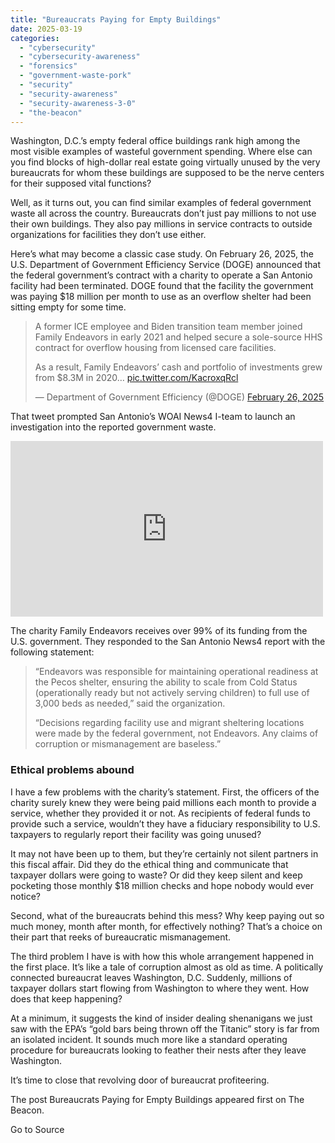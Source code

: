 ```yaml
---
title: "Bureaucrats Paying for Empty Buildings"
date: 2025-03-19
categories: 
  - "cybersecurity"
  - "cybersecurity-awareness"
  - "forensics"
  - "government-waste-pork"
  - "security"
  - "security-awareness"
  - "security-awareness-3-0"
  - "the-beacon"
---
```


Washington, D.C.’s empty federal office buildings rank high among the most visible examples of wasteful government spending. Where else can you find blocks of high-dollar real estate going virtually unused by the very bureaucrats for whom these buildings are supposed to be the nerve centers for their supposed vital functions?

Well, as it turns out, you can find similar examples of federal government waste all across the country. Bureaucrats don’t just pay millions to not use their own buildings. They also pay millions in service contracts to outside organizations for facilities they don’t use either.

Here’s what may become a classic case study. On February 26, 2025, the U.S. Department of Government Efficiency Service (DOGE) announced that the federal government’s contract with a charity to operate a San Antonio facility had been terminated. DOGE found that the facility the government was paying $18 million per month to use as an overflow shelter had been sitting empty for some time.

<blockquote class="twitter-tweet" data-lang="en" data-theme="dark"><p dir="ltr" lang="en">A former ICE employee and Biden transition team member joined Family Endeavors in early 2021 and helped secure a sole-source HHS contract for overflow housing from licensed care facilities.</p><p>As a result, Family Endeavors’ cash and portfolio of investments grew from $8.3M in 2020… <a href="https://t.co/KacroxqRcl">pic.twitter.com/KacroxqRcl</a></p><p>— Department of Government Efficiency (@DOGE) <a href="https://twitter.com/DOGE/status/1894863651007537343?ref_src=twsrc%5Etfw">February 26, 2025</a></p></blockquote>

<script async src="https://platform.twitter.com/widgets.js" charset="utf-8"></script>

That tweet prompted San Antonio’s WOAI News4 I-team to launch an investigation into the reported government waste.

<iframe width="500" height="281" src="https://www.youtube.com/embed/o42M-yGmhnA?feature=oembed" frameborder="0" allow="accelerometer; autoplay; clipboard-write; encrypted-media; gyroscope; picture-in-picture; web-share" referrerpolicy="strict-origin-when-cross-origin" allowfullscreen></iframe>

The charity Family Endeavors receives over 99% of its funding from the U.S. government. They responded to the San Antonio News4 report with the following statement:

> “Endeavors was responsible for maintaining operational readiness at the Pecos shelter, ensuring the ability to scale from Cold Status (operationally ready but not actively serving children) to full use of 3,000 beds as needed,” said the organization.
> 
> “Decisions regarding facility use and migrant sheltering locations were made by the federal government, not Endeavors. Any claims of corruption or mismanagement are baseless.”

### Ethical problems abound

I have a few problems with the charity’s statement. First, the officers of the charity surely knew they were being paid millions each month to provide a service, whether they provided it or not. As recipients of federal funds to provide such a service, wouldn’t they have a fiduciary responsibility to U.S. taxpayers to regularly report their facility was going unused?

It may not have been up to them, but they’re certainly not silent partners in this fiscal affair. Did they do the ethical thing and communicate that taxpayer dollars were going to waste? Or did they keep silent and keep pocketing those monthly $18 million checks and hope nobody would ever notice?

Second, what of the bureaucrats behind this mess? Why keep paying out so much money, month after month, for effectively nothing? That’s a choice on their part that reeks of bureaucratic mismanagement.

The third problem I have is with how this whole arrangement happened in the first place. It’s like a tale of corruption almost as old as time. A politically connected bureaucrat leaves Washington, D.C. Suddenly, millions of taxpayer dollars start flowing from Washington to where they went. How does that keep happening?

At a minimum, it suggests the kind of insider dealing shenanigans we just saw with the EPA’s “gold bars being thrown off the Titanic” story is far from an isolated incident. It sounds much more like a standard operating procedure for bureaucrats looking to feather their nests after they leave Washington.

It’s time to close that revolving door of bureaucrat profiteering.

The post Bureaucrats Paying for Empty Buildings appeared first on The Beacon.

Go to Source
